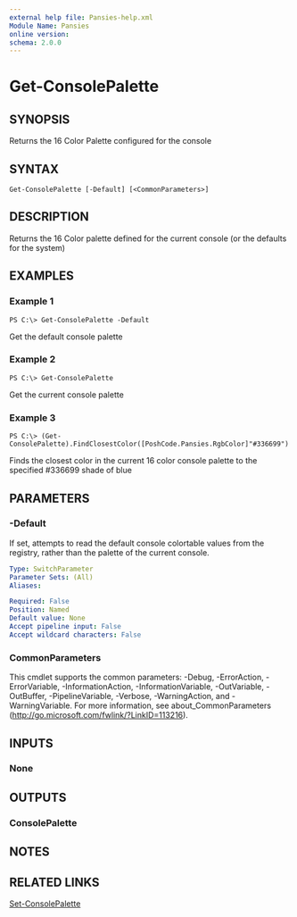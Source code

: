 ```yaml
---
external help file: Pansies-help.xml
Module Name: Pansies
online version:
schema: 2.0.0
---
```


# Get-ConsolePalette

## SYNOPSIS
Returns the 16 Color Palette configured for the console

## SYNTAX

```
Get-ConsolePalette [-Default] [<CommonParameters>]
```

## DESCRIPTION
Returns the 16 Color palette defined for the current console (or the defaults for the system)

## EXAMPLES

### Example 1
```
PS C:\> Get-ConsolePalette -Default
```

Get the default console palette

### Example 2
```
PS C:\> Get-ConsolePalette
```

Get the current console palette

### Example 3
```
PS C:\> (Get-ConsolePalette).FindClosestColor([PoshCode.Pansies.RgbColor]"#336699")
```

Finds the closest color in the current 16 color console palette to the specified #336699 shade of blue

## PARAMETERS

### -Default
If set, attempts to read the default console colortable values from the registry, rather than the palette of the current console.

```yaml
Type: SwitchParameter
Parameter Sets: (All)
Aliases: 

Required: False
Position: Named
Default value: None
Accept pipeline input: False
Accept wildcard characters: False
```

### CommonParameters
This cmdlet supports the common parameters: -Debug, -ErrorAction, -ErrorVariable, -InformationAction, -InformationVariable, -OutVariable, -OutBuffer, -PipelineVariable, -Verbose, -WarningAction, and -WarningVariable. For more information, see about_CommonParameters (http://go.microsoft.com/fwlink/?LinkID=113216).

## INPUTS

### None

## OUTPUTS

### ConsolePalette

## NOTES

## RELATED LINKS

[Set-ConsolePalette](Set-ConsolePalette.md)